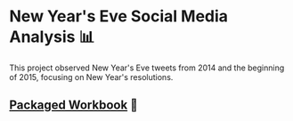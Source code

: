 # New Year's Eve Social Media Analysis 📊

This project observed New Year's Eve tweets from 2014 and the beginning of 2015, focusing on New Year's resolutions. 

## [Packaged Workbook](https://github.com/englands/Tableau/blob/main/Case%20Studies%20and%20Projects/Udemy/New%20Year's%20Eve%20Social%20Media%20Analysis/Social%20Media%20Analysis.twbx) 📔
